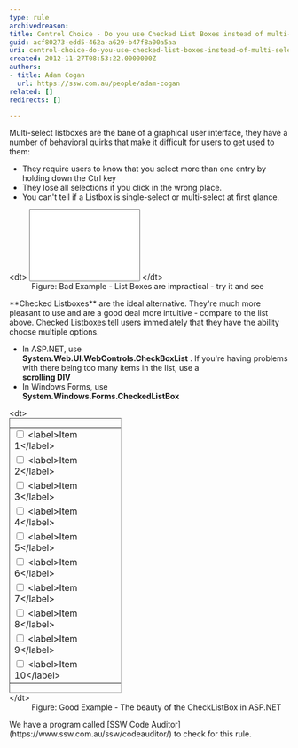 ```yaml
---
type: rule
archivedreason: 
title: Control Choice - Do you use Checked List Boxes instead of multi-select List Boxes?
guid: acf80273-edd5-462a-a629-b47f8a00a5aa
uri: control-choice-do-you-use-checked-list-boxes-instead-of-multi-select-list-boxes
created: 2012-11-27T08:53:22.0000000Z
authors:
- title: Adam Cogan
  url: https://ssw.com.au/people/adam-cogan
related: []
redirects: []

---
```


Multi-select listboxes are the bane of a graphical user interface, they have a number of behavioral quirks that make it difficult for users to get used to them:


* They require users to know that you select more than one entry by holding down the Ctrl key
* They lose all selections if you click in the wrong place.
* You can't tell if a Listbox is single-select or multi-select at first glance.


<!--endintro-->
<dl class="badImage">&lt;dt&gt;
      <select size="8" style="width&#58;200px;"> 
         &lt;option&gt;Item 1&lt;/option&gt; 
         &lt;option&gt;Item 2&lt;/option&gt; 
         &lt;option&gt;Item 3&lt;/option&gt; 
         &lt;option&gt;Item 4&lt;/option&gt; 
         &lt;option&gt;Item 5&lt;/option&gt; 
         &lt;option&gt;Item 6&lt;/option&gt; 
         &lt;option&gt;Item 7&lt;/option&gt; 
         &lt;option&gt;Item 8&lt;/option&gt; 
         &lt;option&gt;Item 9&lt;/option&gt; 
         &lt;option&gt;Item 10&lt;/option&gt;</select> &lt;/dt&gt;<dd>Figure&#58; Bad Example - List Boxes are impractical - try it and see</dd></dl>
**Checked Listboxes** are the ideal alternative. They're much more pleasant to use and are a good deal more intuitive - compare to the list above. Checked Listboxes tell users immediately that they have the ability choose multiple options.

* In ASP.NET, use <br>       **System.Web.UI.WebControls.CheckBoxList** . If you're having problems with there being too many items in the list, use a <br>       **scrolling DIV**
* In Windows Forms, use <br>       **System.Windows.Forms.CheckedListBox**

<dl class="goodImage">&lt;dt&gt;<div style="border&#58;1px inset #aaaaaa;width&#58;200px;"><table id="cblList" border="0"><tbody><tr><td>
                     <input id="cblList_0" type="checkbox">
                     &lt;label&gt;Item 1&lt;/label&gt;</td></tr><tr><td>
                     <input id="cblList_1" type="checkbox">
                     &lt;label&gt;Item 2&lt;/label&gt;</td></tr><tr><td>
                     <input id="cblList_2" type="checkbox">
                     &lt;label&gt;Item 3&lt;/label&gt;</td></tr><tr><td>
                     <input id="cblList_3" type="checkbox">
                     &lt;label&gt;Item 4&lt;/label&gt;</td></tr><tr><td>
                     <input id="cblList_4" type="checkbox">
                     &lt;label&gt;Item 5&lt;/label&gt;</td></tr><tr><td>
                     <input id="cblList_5" type="checkbox">
                     &lt;label&gt;Item 6&lt;/label&gt;</td></tr><tr><td>
                     <input id="cblList_6" type="checkbox">
                     &lt;label&gt;Item 7&lt;/label&gt;</td></tr><tr><td>
                     <input id="cblList_7" type="checkbox">
                     &lt;label&gt;Item 8&lt;/label&gt;</td></tr><tr><td>
                     <input id="cblList_8" type="checkbox">
                     &lt;label&gt;Item 9&lt;/label&gt;</td></tr><tr><td>
                     <input id="cblList_9" type="checkbox">
                     &lt;label&gt;Item 10&lt;/label&gt;</td></tr></tbody></table></div>&lt;/dt&gt;<dd>Figure&#58; Good Example - The beauty of the CheckListBox in ASP.NET</dd></dl>
We have a program called  [SSW Code Auditor](https&#58;//www.ssw.com.au/ssw/codeauditor/) to check for this rule.

